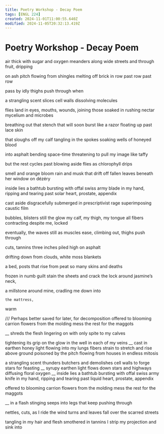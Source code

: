 ```yaml
---
title: Poetry Workshop - Decay Poem
tags: [ENGL 224]
created: 2024-11-01T11:00:55.640Z
modified: 2024-11-05T20:32:13.419Z
---
```


# Poetry Workshop - Decay Poem

air thick with sugar and oxygen
meanders along wide streets and through
fruit, dripping

on ash pitch flowing from
shingles melting off brick 
in row past row past row

pass by idly
thighs push through
when

a strangling scent
slices cell walls
dissolving molecules

flies land in eyes, mouths, wounds, 
joining those soaked in rushing nectar
mycelium and microbes

breathing out that stench
that will soon burst like a razor
floating up past lace skin

that sloughs off my calf
tangling in the spokes
soaking wells of honeyed blood

into asphalt bending space-time
threatening
to pull my image like taffy

but the rest cycles past
blowing aside flies as
chlorophyll drips

smell and orange bloom
rain and musk that drift off fallen leaves
beneath her window on dézéry

inside lies a bathtub bursting with offal
swiss army blade in my hand, ripping and tearing 
past solar heart, prostate, appendix

cast aside disgracefully
submerged in prescriptivist rage
superimposing caustic film

bubbles, blisters still the glow 
my calf, my thigh, my tongue
all fibers contracting despite me, locked

eventually, the waves still as 
muscles ease, climbing out,
thighs push through

cuts, tannins
three inches
piled high on asphalt

drifting down
from clouds, white
moss blankets

a bed, posts
that rise from peat
so many skins and deaths

frozen in numb guilt
stain the sheets and crack 
the lock around jasmine’s neck,

a millstone around mine,
cradling me down into 

	the mattress,




warm








/// Perhaps better saved for later, for decomposition
offered to blooming carrion
flowers from the molding mess
the rest for the maggots

__
shreds the flesh
lingering on with only spite
to my calves

tightening its grip on
the glow in the well
in each of my veins
__
cast in earthen honey light
flowing into my lungs
fibers strain to stretch and rise above ground
poisoned by the pitch flowing
from houses in endless mitosis

a strangling scent thunders
butchers and demolishes cell walls
to forge stars for feasting
__
syrupy earthen light flows
	down stars and highways
		diffusing floral oxygen
__
inside lies a bathtub bursting with offal
swiss army knife in my hand, ripping and tearing 
past liquid heart, prostate, appendix

offered to blooming carrion
flowers from the molding mess
the rest for the maggots

__
in a flash
stinging seeps into
legs that keep pushing through

nettles, cuts,
as I ride the wind turns
and leaves fall over the scarred streets

tangling in my hair and flesh
smothered in tannins
I strip my projection and sink into
